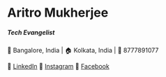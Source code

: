 # Aritro Mukherjee
##### Tech Evangelist
:office: Bangalore, India | :house: Kolkata, India | :iphone: 8777891077

:small_blue_diamond: [LinkedIn](https://www.google.com) :small_blue_diamond: [Instagram](https://www.google.com) :small_blue_diamond: [Facebook](https://www.google.com)
